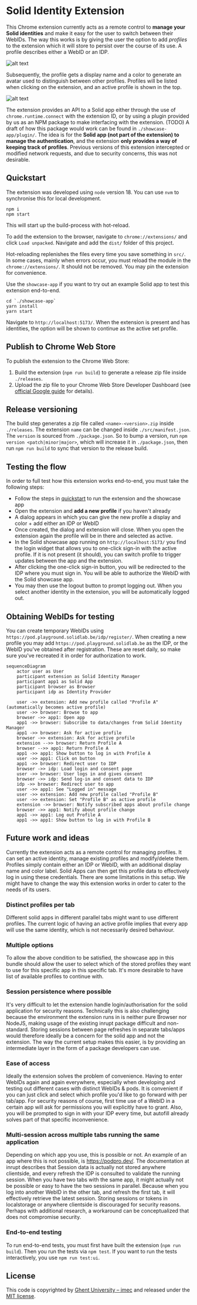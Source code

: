 # Solid Identity Extension

This Chrome extension currently acts as a remote control to **manage your Solid identities** and
make it easy for the user to switch between their WebIDs.
The way this works is by giving the user the option to add _profiles_ to the extension which
it will store to persist over the course of its use.
A profile describes either a WebID or an IDP.

![alt text](./screenshots/create-profile.png)

Subsequently, the profile gets a display name and
a color to generate an avatar used to distinguish between other profiles.
Profiles will be listed when clicking on the extension, and
an active profile is shown in the top.

![alt text](./screenshots/popup.png)

The extension provides an API to a Solid app either through the use of `chrome.runtime.connect` with the extension ID, or
by using a plugin provided by us as an NPM package to make interfacing with the extension. (TODO)
A draft of how this package would work can be found in `./showcase-app/plugin/`.
The idea is for the **Solid app (not part of the extension) to manage the authentication**, and
the extension **only provides a way of keeping track of profiles**.
Previous versions of this extension intercepted or modified network requests, and
due to security concerns, this was not desirable.

## Quickstart

The extension was developed using `node` version 18.
You can use `nvm` to synchronise this for local development.

```shell
npm i
npm start
```

This will start up the build-process with hot-reload.

To add the extension to the browser, navigate to `chrome://extensions/` and click `Load unpacked`.
Navigate and add the `dist/` folder of this project.

Hot-reloading replenishes the files every time you save something in `src/`.
In some cases, mainly when errors occur, you must reload the module in the `chrome://extensions/`.
It should not be removed. You may pin the extension for convenience.

Use the `showcase-app` if you want to try out an example Solid app to test this extension end-to-end.

```shell
cd `./showcase-app`
yarn install
yarn start
```

Navigate to `http://localhost:5173/`.
When the extension is present and has identities,
the option will be shown to continue as the active set profile.

## Publish to Chrome Web Store

To publish the extension to the Chrome Web Store:

1. Build the extension (`npm run build`) to generate a release zip file inside `./releases`.
2. Upload the zip file to your Chrome Web Store Developer Dashboard 
(see [official Google guide](https://developer.chrome.com/docs/webstore) for details).

## Release versioning

The build step generates a zip file called `<name>-<version>.zip` inside `./releases`.
The extension `name` can be changed inside `./src/manifest.json`. The `version` is sourced from `./package.json`.
So to bump a version, run `npm version <patch|minor|major>`, which will increase it in `./package.json`, then run
`npm run build` to sync that version to the release build.

## Testing the flow

In order to full test how this extension works end-to-end, you must take the following steps:

- Follow the steps in [quickstart](#quickstart) to run the extension and the showcase app
- Open the extension and **add a new profile** if you haven't already
- A dialog appears in which you can give the new profile a display and color + add either an IDP or WebID
- Once created, the dialog and extension will close.
When you open the extension again the profile will be in there and selected as active.
- In the Solid showcase app running on `http://localhost:5173/` you find the login widget that
allows you to one-click sign-in with the active profile.
If it is not present (it should),
you can switch profile to trigger updates between the app and the extension.
- After clicking the one-click sign-in button,
you will be redirected to the IDP where you must sign in.
You will be able to authorize the WebID with the Solid showcase app.
- You may then use the logout button to prompt logging out.
When you select another identity in the extension,
you will be automatically logged out.

## Obtaining WebIDs for testing

You can create temporary WebIDs using `https://pod.playground.solidlab.be/idp/register/`.
When creating a new profile you may add `https://pod.playground.solidlab.be` as the IDP, or
the WebID you've obtained after registration.
These are reset daily, so make sure you've recreated it in order for authorization to work.

```mermaid
sequenceDiagram
    actor user as User
    participant extension as Solid Identity Manager
    participant app1 as Solid App
    participant browser as Browser
    participant idp as Identity Provider

    user ->> extension: Add new profile called "Profile A" (automatically becomes active profile)
    user ->> browser: Browse to app
    browser ->> app1: Open app
    app1 ->> browser: Subscribe to data/changes from Solid Identity Manager
    app1 ->> browser: Ask for active profile
    browser ->> extension: Ask for active profile
    extension -->> browser: Return Profile A
    browser -->> app1: Return Profile A
    app1 ->> app1: Show button to log in with Profile A
    user ->> app1: Click on button
    app1 ->> browser: Redirect user to IDP
    browser ->> idp: Load login and consent page
    user ->> browser: User logs in and gives consent
    browser ->> idp: Send log-in and consent data to IDP
    idp ->> browser: Redirect user to app
    user ->> app1: See "Logged in" message
    user ->> extension: Add new profile called "Profile B"
    user ->> extension: Set "Profile B" as active profile
    extension ->> browser: Notify subscribed apps about profile change
    browser ->> app1: Notify about profile change
    app1 ->> app1: Log out Profile A
    app1 ->> app1: Show button to log in with Profile B
```

## Future work and ideas

Currently the extension acts as a remote control for managing profiles.
It can set an active identity, manage existing profiles and modify/delete them.
Profiles simply contain either an IDP or WebID, with an additional display name and color label.
Solid Apps can then get this profile data to effectively log in using these credentials.
There are some limitations in this setup.
We might have to change the way this extension works in order to cater to the needs of its users.

### Distinct profiles per tab

Different solid apps in different parallel tabs might want to use different profiles.
The current logic of having an active profile implies that every app will use the same identity,
which is not necessarily desired behaviour.

### Multiple options

To allow the above condition to be satisfied,
the showcase app in this bundle should allow the user to select which of the stored profiles
they want to use for this specific app in this specific tab.
It's more desirable to have list of available profiles to continue with.

### Session persistence where possible

It's very difficult to let the extension handle login/authorisation for the solid application for security reasons.
Technically this is also challenging because the environment the extension runs in is neither pure Browser nor NodeJS,
making usage of the existing inrupt package difficult and non-standard.
Storing sessions between page refreshes in separate tabs/apps would therefore
ideally be a concern for the solid app and not the extension.
The way the current setup makes this easier,
is by providing an intermediate layer in the form of a package developers can use.

### Ease of access

Ideally the extension solves the problem of convenience.
Having to enter WebIDs again and again everywhere,
especially when developing and testing out different cases with distinct WebIDs & pods.
It is convenient if you can just click and select which profile you'd like to go forward with per tab/app.
For security reasons of course,
first time use of a WebID in a certain app will ask for permissions you will explicitly have to grant.
Also, you will be prompted to sign in with your IDP every time,
but autofill already solves part of that specific inconvenience.

### Multi-session across multiple tabs running the same application

Depending on which app you use, this is possible or not.
An example of an app where this is not possible, is <https://podpro.dev/>.
The documentation at inrupt describes that Session data is actually not stored anywhere clientside, and
every refresh the IDP is consulted to validate the running session.
When you have two tabs with the same app,
it might actually not be possible or easy to have the two sessions in parallel.
Because when you log into another WebID in the other tab, and
refresh the first tab, it will effectively retrieve the latest session.
Storing sessions or tokens in localstorage or anywhere clientside is discouraged for security reasons.
Perhaps with additional research, a workaround can be conceptualized that does not compromise security.

### End-to-end testing

To run end-to-end tests, you must first have built the extension (`npm run build`).
Then you run the tests via `npm test`.
If you want to run the tests interactively, you use `npm run test:ui`.

## License

This code is copyrighted by [Ghent University – imec](http://idlab.ugent.be/) and
released under the [MIT license](http://opensource.org/licenses/MIT).
